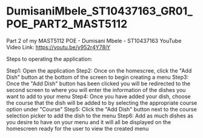 # DumisaniMbele_ST10437163_GR01_POE_PART2_MAST5112
Part 2 of my MAST5112 POE - Dumisani Mbele - ST10437163
YouTube Video Link: https://youtu.be/y952r4Y78iY

Steps to operating the application:

Step1: Open the application
Step2: Once on the homescree, click the "Add Dish" button at the bottom of the screen to begin creating a menu
Step3: Once the "Add Dish" button has been clicked you will be redirected to the second screen to where you will enter the information of the dishes you want to add to your menu
Step4: Once you have added your dish, choose the course that the dish will be added to by selecting the appropriate course option under "Course"
Step5: Click the "Add Dish" button next to the course selection picker to add the dish to the menu
Step6: Add as much dishes as you desire to have on your menu and it will all be displayed on the homescreen ready for the user to view the created menu
